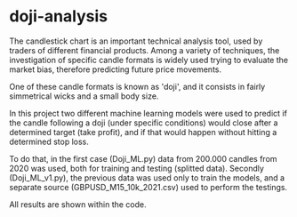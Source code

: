 # doji-analysis

The candlestick chart is an important technical analysis tool, used by traders of different financial products. Among a variety of techniques, the investigation
of specific candle formats is widely used trying to evaluate the market bias, therefore predicting future price movements. 

One of these candle formats is known as 'doji', and it consists in fairly simmetrical wicks and a small body size. 

In this project two different machine learning models were used to predict if the candle following a doji (under specific conditions) would close after a determined target (take profit), and if that would happen without hitting a determined stop loss. 

To do that, in the first case (Doji_ML.py) data from 200.000 candles from 2020 was used, both for training and testing (splitted data). Secondly (Doji_ML_v1.py), the previous data was used only to train the models, and a separate source (GBPUSD_M15_10k_2021.csv) used to perform the testings. 

All results are shown within the code.


